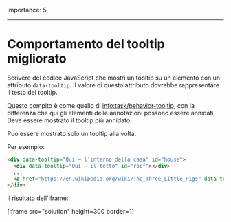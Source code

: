 importance: 5

---

# Comportamento del tooltip migliorato

Scrivere del codice JavaScript che mostri un tooltip su un elemento con un attributo `data-tooltip`. Il valore di questo attributo dovrebbe rappresentare il testo del tooltip.

Questo compito è come quello di <info:task/behavior-tooltip>, con la differenza che qui gli elementi delle annotazioni possono essere annidati. Deve essere mostrato il tooltip più annidato.

Può essere mostrato solo un tooltip alla volta.

Per esempio:

```html
<div data-tooltip="Qui – l'interno della casa" id="house">
  <div data-tooltip="Qui – il tetto" id="roof"></div>
  ...
  <a href="https://en.wikipedia.org/wiki/The_Three_Little_Pigs" data-tooltip="Leggi…">Hover su di me</a>
</div>
```

Il risultato dell'iframe:

[iframe src="solution" height=300 border=1]
